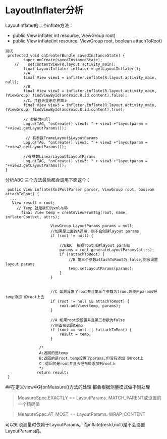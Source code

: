 # LayoutInflater分析


LayoutInflater的二个inflate方法：
*  public View inflate( int resource,  ViewGroup root) 
*   public View inflate(int resource, ViewGroup root, boolean attachToRoot)

```
测试
 protected void onCreate(Bundle savedInstanceState) {
        super.onCreate(savedInstanceState);
    //    setContentView(R.layout.activity_main);
        final LayoutInflater inflater = getLayoutInflater();
        //A
        final View view1 = inflater.inflate(R.layout.activity_main, null);
        //B
        final View view2 = inflater.inflate(R.layout.activity_main, (ViewGroup) findViewById(android.R.id.content),false);
        //C。并且会显示在界面上
        final View view3 = inflater.inflate(R.layout.activity_main, (ViewGroup) findViewById(android.R.id.content),true);
        
        // 参数为Null
        Log.d(TAG, "onCreate() view1: " + view1 +"layoutparam = "+view1.getLayoutParams()); 
        
         // 有参数FrameLayout$LayoutParams
        Log.d(TAG, "onCreate() view2: " + view2 +"layoutparam = "+view2.getLayoutParams());
        
        //有参数LinearLayout$LayoutParams
        Log.d(TAG, "onCreate() view3: " + view3 +"layoutparam = "+view3.getLayoutParams());
}
```

分析ABC
三个方法最后都会调用下面这个：
```
 public View inflate(XmlPullParser parser, ViewGroup root, boolean attachToRoot) {
  ...
   View result = root;
     // Temp 就是我们的xml布局
       final View temp = createViewFromTag(root, name, inflaterContext, attrs);

                    ViewGroup.LayoutParams params = null;
                    //如果是上面的A调用，则不会创建layout params
                    if (root != null) {
                       
                        //B和C  根据root创建layout params
                        params = root.generateLayoutParams(attrs);
                        if (!attachToRoot) {
                            //B 第三个参数attachToRoot为 false,则会设置layout params                          
                            temp.setLayoutParams(params);
                        }
                    }
                 
                   
                    //C 如果设置了root并且第三个参数为true.则使用params把temp添加 的root上去
                    if (root != null && attachToRoot) {
                        root.addView(temp, params);
                    }

                    //A 如果root没设置并且第三参数为false
                    //则直接返回temp
                    if (root == null || !attachToRoot) {
                        result = temp;
                    }
               
               /*
               A:返回的是temp
               B:返回的是root,temp设置了params,但没有添加 到root上
               C：返回的是root并且会把布局添加到root上
               */
              return result;      
 }
 ```
 
##在定义view中对onMeasure()方法的处理
都会根据测量模式做不同处理


> MeasureSpec.EXACTLY == LayoutParams. MATCH_PARENT或设置的一个精确值

> MeasureSpec.AT_MOST == LayoutParams. WRAP_CONTENT

可以知晓测量时依赖于LayoutParams。而inflate(resId,null)是不会设置LayoutParams的。